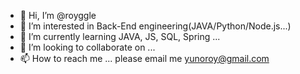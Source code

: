 - 👋 Hi, I’m @royggle
- 👀 I’m interested in Back-End engineering(JAVA/Python/Node.js...)
- 🌱 I’m currently learning JAVA, JS, SQL, Spring ...
- 💞️ I’m looking to collaborate on ...
- 📫 How to reach me ... please email me yunoroy@gmail.com

<!---
royggle/royggle is a ✨ special ✨ repository because its `README.md` (this file) appears on your GitHub profile.
You can click the Preview link to take a look at your changes.
--->
